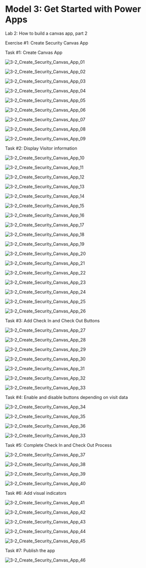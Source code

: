 # Model 3: Get Started with Power Apps

Lab 2: How to build a canvas app, part 2

Exercise #1: Create Security Canvas App

Task #1: Create Canvas App

![3-2_Create_Security_Canvas_App_01](Evidencia/3-2_Create_Security_Canvas_App_01.png)

![3-2_Create_Security_Canvas_App_02](Evidencia/3-2_Create_Security_Canvas_App_02.png)

![3-2_Create_Security_Canvas_App_03](Evidencia/3-2_Create_Security_Canvas_App_03.png)

![3-2_Create_Security_Canvas_App_04](Evidencia/3-2_Create_Security_Canvas_App_04.png)

![3-2_Create_Security_Canvas_App_05](Evidencia/3-2_Create_Security_Canvas_App_05.png)

![3-2_Create_Security_Canvas_App_06](Evidencia/3-2_Create_Security_Canvas_App_06.png)

![3-2_Create_Security_Canvas_App_07](Evidencia/3-2_Create_Security_Canvas_App_07.png)

![3-2_Create_Security_Canvas_App_08](Evidencia/3-2_Create_Security_Canvas_App_08.png)

![3-2_Create_Security_Canvas_App_09](Evidencia/3-2_Create_Security_Canvas_App_09.png)

Task #2: Display Visitor information

![3-2_Create_Security_Canvas_App_10](Evidencia/3-2_Create_Security_Canvas_App_10.png)

![3-2_Create_Security_Canvas_App_11](Evidencia/3-2_Create_Security_Canvas_App_11.png)

![3-2_Create_Security_Canvas_App_12](Evidencia/3-2_Create_Security_Canvas_App_12.png)

![3-2_Create_Security_Canvas_App_13](Evidencia/3-2_Create_Security_Canvas_App_13.png)

![3-2_Create_Security_Canvas_App_14](Evidencia/3-2_Create_Security_Canvas_App_14.png)

![3-2_Create_Security_Canvas_App_15](Evidencia/3-2_Create_Security_Canvas_App_15.png)

![3-2_Create_Security_Canvas_App_16](Evidencia/3-2_Create_Security_Canvas_App_16.png)

![3-2_Create_Security_Canvas_App_17](Evidencia/3-2_Create_Security_Canvas_App_17.png)

![3-2_Create_Security_Canvas_App_18](Evidencia/3-2_Create_Security_Canvas_App_18.png)

![3-2_Create_Security_Canvas_App_19](Evidencia/3-2_Create_Security_Canvas_App_19.png)

![3-2_Create_Security_Canvas_App_20](Evidencia/3-2_Create_Security_Canvas_App_20.png)

![3-2_Create_Security_Canvas_App_21](Evidencia/3-2_Create_Security_Canvas_App_21.png)

![3-2_Create_Security_Canvas_App_22](Evidencia/3-2_Create_Security_Canvas_App_22.png)

![3-2_Create_Security_Canvas_App_23](Evidencia/3-2_Create_Security_Canvas_App_23.png)

![3-2_Create_Security_Canvas_App_24](Evidencia/3-2_Create_Security_Canvas_App_24.png)

![3-2_Create_Security_Canvas_App_25](Evidencia/3-2_Create_Security_Canvas_App_25.png)

![3-2_Create_Security_Canvas_App_26](Evidencia/3-2_Create_Security_Canvas_App_26.png)

Task #3: Add Check In and Check Out Buttons

![3-2_Create_Security_Canvas_App_27](Evidencia/3-2_Create_Security_Canvas_App_27.png)

![3-2_Create_Security_Canvas_App_28](Evidencia/3-2_Create_Security_Canvas_App_28.png)

![3-2_Create_Security_Canvas_App_29](Evidencia/3-2_Create_Security_Canvas_App_29.png)

![3-2_Create_Security_Canvas_App_30](Evidencia/3-2_Create_Security_Canvas_App_30.png)

![3-2_Create_Security_Canvas_App_31](Evidencia/3-2_Create_Security_Canvas_App_31.png)

![3-2_Create_Security_Canvas_App_32](Evidencia/3-2_Create_Security_Canvas_App_32.png)

![3-2_Create_Security_Canvas_App_33](Evidencia/3-2_Create_Security_Canvas_App_33.png)


Task #4: Enable and disable buttons depending on visit data

![3-2_Create_Security_Canvas_App_34](Evidencia/3-2_Create_Security_Canvas_App_34.png)

![3-2_Create_Security_Canvas_App_35](Evidencia/3-2_Create_Security_Canvas_App_35.png)

![3-2_Create_Security_Canvas_App_36](Evidencia/3-2_Create_Security_Canvas_App_36.png)

![3-2_Create_Security_Canvas_App_33](Evidencia/3-2_Create_Security_Canvas_App_33.png)

Task #5: Complete Check In and Check Out Process

![3-2_Create_Security_Canvas_App_37](Evidencia/3-2_Create_Security_Canvas_App_37.png)

![3-2_Create_Security_Canvas_App_38](Evidencia/3-2_Create_Security_Canvas_App_38.png)

![3-2_Create_Security_Canvas_App_39](Evidencia/3-2_Create_Security_Canvas_App_39.png)

![3-2_Create_Security_Canvas_App_40](Evidencia/3-2_Create_Security_Canvas_App_40.png)

Task #6: Add visual indicators

![3-2_Create_Security_Canvas_App_41](Evidencia/3-2_Create_Security_Canvas_App_41.png)

![3-2_Create_Security_Canvas_App_42](Evidencia/3-2_Create_Security_Canvas_App_42.png)

![3-2_Create_Security_Canvas_App_43](Evidencia/3-2_Create_Security_Canvas_App_43.png)

![3-2_Create_Security_Canvas_App_44](Evidencia/3-2_Create_Security_Canvas_App_44.png)

![3-2_Create_Security_Canvas_App_45](Evidencia/3-2_Create_Security_Canvas_App_45.png)

Task #7: Publish the app

![3-2_Create_Security_Canvas_App_46](Evidencia/3-2_Create_Security_Canvas_App_46.png)
